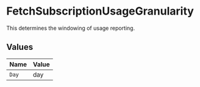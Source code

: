 # FetchSubscriptionUsageGranularity

This determines the windowing of usage reporting.


## Values

| Name  | Value |
| ----- | ----- |
| `Day` | day   |